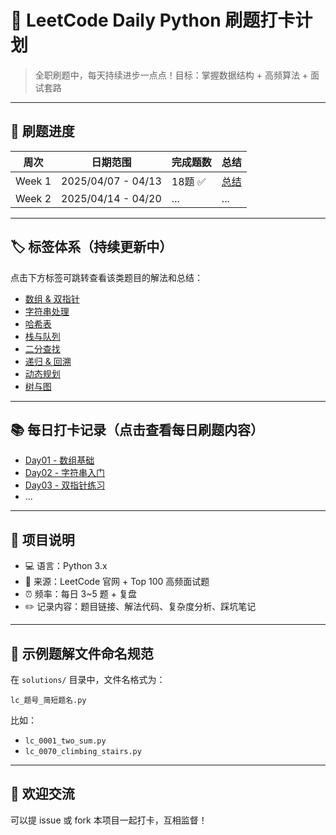 
# 🧠 LeetCode Daily Python 刷题打卡计划

> 全职刷题中，每天持续进步一点点！目标：掌握数据结构 + 高频算法 + 面试套路

---

## 📅 刷题进度

| 周次 | 日期范围       | 完成题数 | 总结 |
|------|----------------|----------|------|
| Week 1 | 2025/04/07 - 04/13 | 18题 ✅ | [总结](./logs/week1.md) |
| Week 2 | 2025/04/14 - 04/20 | ... | ... |

---

## 🏷 标签体系（持续更新中）

点击下方标签可跳转查看该类题目的解法和总结：

- [数组 & 双指针](./tags/array.md)
- [字符串处理](./tags/string.md)
- [哈希表](./tags/hash.md)
- [栈与队列](./tags/stack_queue.md)
- [二分查找](./tags/binary_search.md)
- [递归 & 回溯](./tags/backtrack.md)
- [动态规划](./tags/dp.md)
- [树与图](./tags/tree_graph.md)

---

## 📚 每日打卡记录（点击查看每日刷题内容）

- [Day01 - 数组基础](./logs/day01.md)
- [Day02 - 字符串入门](./logs/day02.md)
- [Day03 - 双指针练习](./logs/day03.md)
- ...

---

## 📌 项目说明

- 💻 语言：Python 3.x
- 📘 来源：LeetCode 官网 + Top 100 高频面试题
- ⏰ 频率：每日 3~5 题 + 复盘
- ✏️ 记录内容：题目链接、解法代码、复杂度分析、踩坑笔记

---

## 🧱 示例题解文件命名规范

在 `solutions/` 目录中，文件名格式为：

```
lc_题号_简短题名.py
```

比如：

- `lc_0001_two_sum.py`
- `lc_0070_climbing_stairs.py`

---

## 🙌 欢迎交流

可以提 issue 或 fork 本项目一起打卡，互相监督！
